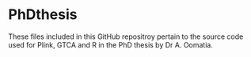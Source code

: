 # PhDthesis
These files included in this GitHub repositroy pertain to the source code used for Plink, GTCA and R in the PhD thesis by Dr A. Oomatia.
